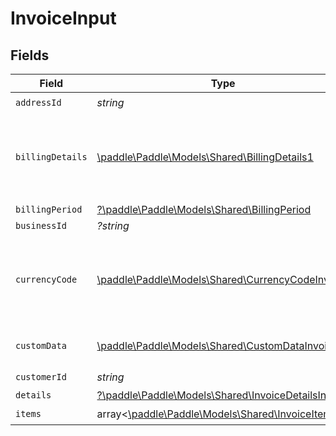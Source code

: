 # InvoiceInput


## Fields

| Field                                                                                              | Type                                                                                               | Required                                                                                           | Description                                                                                        | Example                                                                                            |
| -------------------------------------------------------------------------------------------------- | -------------------------------------------------------------------------------------------------- | -------------------------------------------------------------------------------------------------- | -------------------------------------------------------------------------------------------------- | -------------------------------------------------------------------------------------------------- |
| `addressId`                                                                                        | *string*                                                                                           | :heavy_check_mark:                                                                                 | N/A                                                                                                | add_01ghbkbv8s6kjram8fbfz49p45                                                                     |
| `billingDetails`                                                                                   | [\paddle\Paddle\Models\Shared\BillingDetails1](../../Models/Shared/BillingDetails1.md)             | :heavy_check_mark:                                                                                 | Details for invoicing. Required if `collection_mode` is set to `manual`. Otherwise must be `null`. |                                                                                                    |
| `billingPeriod`                                                                                    | [?\paddle\Paddle\Models\Shared\BillingPeriod](../../Models/Shared/BillingPeriod.md)                | :heavy_minus_sign:                                                                                 | N/A                                                                                                |                                                                                                    |
| `businessId`                                                                                       | *?string*                                                                                          | :heavy_minus_sign:                                                                                 | N/A                                                                                                | biz_01ghbkcbs88yxj4fxecevjz9g7                                                                     |
| `currencyCode`                                                                                     | [\paddle\Paddle\Models\Shared\CurrencyCodeInvoice](../../Models/Shared/CurrencyCodeInvoice.md)     | :heavy_check_mark:                                                                                 | Currency codes accepted for invoice. Current accepted currencies for invoice: EUR, GPB and USD.    |                                                                                                    |
| `customData`                                                                                       | [\paddle\Paddle\Models\Shared\CustomDataInvoice](../../Models/Shared/CustomDataInvoice.md)         | :heavy_check_mark:                                                                                 | Key/value pairs of any custom data                                                                 |                                                                                                    |
| `customerId`                                                                                       | *string*                                                                                           | :heavy_check_mark:                                                                                 | N/A                                                                                                | ctm_01ghbkbbm326p19wh85fnr0xft                                                                     |
| `details`                                                                                          | [?\paddle\Paddle\Models\Shared\InvoiceDetailsInput](../../Models/Shared/InvoiceDetailsInput.md)    | :heavy_minus_sign:                                                                                 | N/A                                                                                                |                                                                                                    |
| `items`                                                                                            | array<[\paddle\Paddle\Models\Shared\InvoiceItem](../../Models/Shared/InvoiceItem.md)>              | :heavy_check_mark:                                                                                 | N/A                                                                                                |                                                                                                    |